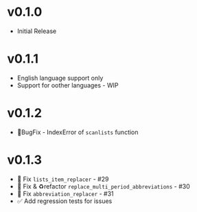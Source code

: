 # v0.1.0

-   Initial Release

# v0.1.1

-   English language support only
-   Support for oother languages - WIP

# v0.1.2

-   🐛BugFix - IndexError of `scanlists` function

# v0.1.3

-   🐛 Fix `lists_item_replacer` - \#29
-   🐛 Fix & ♻️refactor `replace_multi_period_abbreviations` - \#30
-   🐛 Fix `abbreviation_replacer` - \#31
-   ✅ Add regression tests for issues
